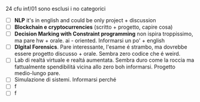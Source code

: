 24 cfu inf/01
sono esclusi i no categorici
- [ ] **NLP** it's in english and could be only project + discussion
- [ ] **Blockchain e cryptocurrencies** (scritto + progetto, capire cosa)
- [ ] **Decision Marking with Constraint programming** non ispira troppissimo, ma pare hw + orale. ai - oriented. Informarsi un po' + english
- [ ] **DIgital Forensics**. Pare interessante, l'esame é strambo, ma dovrebbe essere progetto discusso + orale. Sembra zero codice che é weird.
- [ ] Lab di realtá virtuale e realtá aumentata. Sembra duro come la roccia ma fattualmente spendibilitá vicina allo zero boh informarsi. Progetto medio-lungo pare.
- [ ] Simulazione di sistemi. Informarsi perché
- [ ] f
- [ ] f